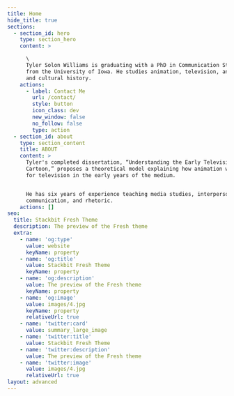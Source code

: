 ```yaml
---
title: Home
hide_title: true
sections:
  - section_id: hero
    type: section_hero
    content: >

      \  
      Tyler Solon Williams is graduating with a PhD in Communication Studies
      from the University of Iowa. He studies animation, television, and media
      and cultural history.
    actions:
      - label: Contact Me
        url: /contact/
        style: button
        icon_class: dev
        new_window: false
        no_follow: false
        type: action
  - section_id: about
    type: section_content
    title: ABOUT
    content: >
      Tyler's completed dissertation, “Understanding the Early Television
      Cartoon,” proposes a theoretical model explaining how animation was made
      for television in the early years of the medium. 


      He has six years of experience teaching media studies, interpersonal
      communication, and rhetoric.
    actions: []
seo:
  title: Stackbit Fresh Theme
  description: The preview of the Fresh theme
  extra:
    - name: 'og:type'
      value: website
      keyName: property
    - name: 'og:title'
      value: Stackbit Fresh Theme
      keyName: property
    - name: 'og:description'
      value: The preview of the Fresh theme
      keyName: property
    - name: 'og:image'
      value: images/4.jpg
      keyName: property
      relativeUrl: true
    - name: 'twitter:card'
      value: summary_large_image
    - name: 'twitter:title'
      value: Stackbit Fresh Theme
    - name: 'twitter:description'
      value: The preview of the Fresh theme
    - name: 'twitter:image'
      value: images/4.jpg
      relativeUrl: true
layout: advanced
---
```

